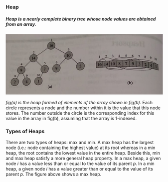 ### Heap

##### Heap is a nearly complete binary tree whose node values are obtained from an array.

![heap-diagram](../static/heaps.jpeg)

_fig(a) is the heap formed of elements of the array shown in fig(b)_. Each circle
represents a node and the number within it is the value that this node stores.
The number outside the circle is the corresponding index for this value in the
array in fig(b), assuming that the array is 1-indexed.

### Types of Heaps
There are two types of heaps: max and min. A max heap has the largest node 
(i.e.: node containing the highest value) at its root whereas in a min heap, 
the root contains the lowest value in the entire heap. Beside this, min and max heap satisfy 
a more general heap property. In a max heap, a given node _i_ has a value less
than or equal to the value of its parent _p_. In a min heap, a given node _i_ has
a value greater than or equal to the value of its parent _p_. The figure above 
shows a max heap.


